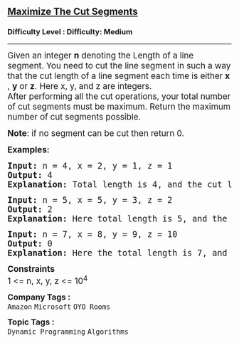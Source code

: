 <h2><a href="https://www.geeksforgeeks.org/problems/cutted-segments1642/1?page=4&difficulty=Medium&sortBy=submissions">Maximize The Cut Segments</a></h2><h3>Difficulty Level : Difficulty: Medium</h3><hr><div class="problems_problem_content__Xm_eO"><p><span style="font-size: 14pt;">Given an integer <strong>n</strong> denoting the Length of a line segment. You need to cut the line segment in such&nbsp;a way that the cut length of a line segment each time is either <strong>x</strong> , <strong>y</strong> or <strong>z</strong>. Here x, y, and z are integers.<br>After performing&nbsp;all the cut operations, your<strong> </strong>total number of cut segments must be maximum. Return the maximum number of cut segments possible.</span></p>
<p><span style="font-size: 14pt;"><strong>Note</strong>:&nbsp;if no segment can be cut then return 0.</span></p>
<p><span style="font-size: 14pt;"><strong>Examples:</strong></span></p>
<pre><span style="font-size: 14pt;"><strong>Input: </strong>n = 4, x = 2, y = 1, z = 1
<strong>Output: </strong>4<strong>
Explanation: </strong>Total length is 4, and the cut lengths are 2, 1 and 1.&nbsp; We can make maximum 4 segments each of length 1.
</span></pre>
<pre><span style="font-size: 14pt;"><strong>Input: </strong>n = 5, x = 5, y = 3, z = 2
<strong>Output: </strong>2<strong>
Explanation: </strong>Here total length is 5, and the cut lengths are 5, 3 and 2. We can make two segments of lengths 3 and 2.<br></span></pre>
<pre><span style="font-size: 14pt;"><strong>Input: </strong>n = 7, x = 8, y = 9, z = 10
<strong>Output: </strong>0<strong>
Explanation: </strong>Here the total length is 7, and the cut lengths are 8, 9, and 10. We cannot cut the segment into lengths that fully utilize the segment, so the output is 0.</span></pre>
<p><span style="font-size: 14pt;"><strong>Constraints</strong><br>1 &lt;= n, x, y, z &lt;= 10<sup>4</sup></span></p></div><p><span style=font-size:18px><strong>Company Tags : </strong><br><code>Amazon</code>&nbsp;<code>Microsoft</code>&nbsp;<code>OYO Rooms</code>&nbsp;<br><p><span style=font-size:18px><strong>Topic Tags : </strong><br><code>Dynamic Programming</code>&nbsp;<code>Algorithms</code>&nbsp;